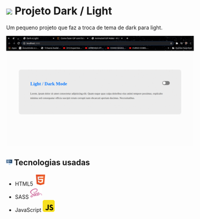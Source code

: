 <h1>
<img src="https://icon-icons.com/icons2/67/PNG/32/finishflag_acabado_13305.png"/>
  Projeto Dark / Light
</h1>

Um pequeno projeto que faz a troca de tema de dark para light.

<img src="img/imagem.gif"/>

<h2>
<img src="img/codigo.png"/> 
  Tecnologias usadas
</h2>

- HTML5 <img src="img/html5.png"/>
- SASS <img src="img/sass.png"/>
- JavaScript <img src="img/js.png"/>